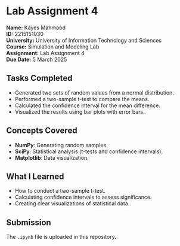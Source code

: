 # Lab Assignment 4

**Name:** Kayes Mahmood  
**ID:** 2215151030  
**University:** University of Information Technology and Sciences  
**Course:** Simulation and Modeling Lab  
**Assignment:** Lab Assignment 4  
**Due Date:** 5 March 2025  

## Tasks Completed  
- Generated two sets of random values from a normal distribution.  
- Performed a two-sample t-test to compare the means.  
- Calculated the confidence interval for the mean difference.  
- Visualized the results using bar plots with error bars.  

## Concepts Covered  
- **NumPy**: Generating random samples.  
- **SciPy**: Statistical analysis (t-tests and confidence intervals).  
- **Matplotlib**: Data visualization.  

## What I Learned  
- How to conduct a two-sample t-test.  
- Calculating confidence intervals to assess significance.  
- Creating clear visualizations of statistical data.  

## Submission  
The `.ipynb` file is uploaded in this repository.  


